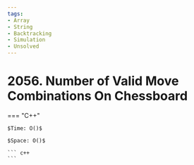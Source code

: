 ```yaml
---
tags:
- Array
- String
- Backtracking
- Simulation
- Unsolved
---
```



# 2056. Number of Valid Move Combinations On Chessboard

=== "C++"

    $Time: O()$

    $Space: O()$

    ``` c++
    ```